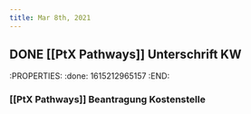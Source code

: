 ```yaml
---
title: Mar 8th, 2021
---
```


## DONE [[PtX Pathways]] Unterschrift KW
:PROPERTIES:
:done: 1615212965157
:END:
### [[PtX Pathways]] Beantragung Kostenstelle
###
